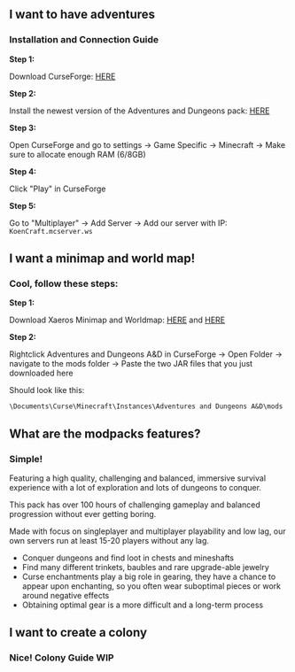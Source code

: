 ## I want to have adventures

### Installation and Connection Guide

**Step 1:**

Download CurseForge: [HERE](https://download.curseforge.com/) 

**Step 2:**

Install the newest version of the Adventures and Dungeons pack: [HERE](https://www.curseforge.com/minecraft/modpacks/adventures-and-dungeons-a-d/files)

**Step 3:**

Open CurseForge and go to settings -> Game Specific -> Minecraft -> Make sure to allocate enough RAM (6/8GB)

**Step 4:**

Click "Play" in CurseForge

**Step 5:**

Go to "Multiplayer" -> Add Server -> Add our server with IP: `KoenCraft.mcserver.ws`

## I want a minimap and world map!

### Cool, follow these steps:

**Step 1:** 

Download Xaeros Minimap and Worldmap: [HERE](https://www.curseforge.com/minecraft/mc-mods/xaeros-world-map/download/3491644) and [HERE](https://www.curseforge.com/minecraft/mc-mods/xaeros-minimap/download/3491660) 

**Step 2:**

Rightclick Adventures and Dungeons A&D in CurseForge -> Open Folder -> navigate to the mods folder -> Paste the two JAR files that you just downloaded here

Should look like this:

`\Documents\Curse\Minecraft\Instances\Adventures and Dungeons A&D\mods`

## What are the modpacks features?

### Simple!

Featuring a high quality, challenging and balanced, immersive survival experience with a lot of exploration and lots of dungeons to conquer.

This pack has over 100 hours of challenging gameplay and balanced progression without ever getting boring.

Made with focus on singleplayer and multiplayer playability and low lag, our own servers run at least 15-20 players without any lag.



- Conquer dungeons and find loot in chests and mineshafts
- Find many different trinkets, baubles and rare upgrade-able jewelry
- Curse enchantments play a big role in gearing, they have a chance to appear upon enchanting, so you often wear suboptimal pieces or work around negative effects
- Obtaining optimal gear is a more difficult and a long-term process

## I want to create a colony

### Nice! Colony Guide WIP
